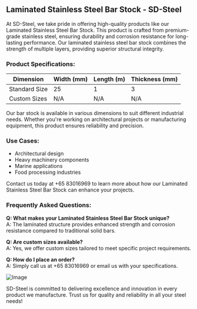 ## Laminated Stainless Steel Bar Stock - SD-Steel

At SD-Steel, we take pride in offering high-quality products like our Laminated Stainless Steel Bar Stock. This product is crafted from premium-grade stainless steel, ensuring durability and corrosion resistance for long-lasting performance. Our laminated stainless steel bar stock combines the strength of multiple layers, providing superior structural integrity.

### Product Specifications:
| **Dimension** | **Width (mm)** | **Length (m)** | **Thickness (mm)** |
|---------------|----------------|----------------|--------------------|
| Standard Size | 25             | 1              | 3                  |
| Custom Sizes  | N/A            | N/A            | N/A                |

Our bar stock is available in various dimensions to suit different industrial needs. Whether you're working on architectural projects or manufacturing equipment, this product ensures reliability and precision.

### Use Cases:
- Architectural design
- Heavy machinery components
- Marine applications
- Food processing industries

Contact us today at +65 83016969 to learn more about how our Laminated Stainless Steel Bar Stock can enhance your projects.

### Frequently Asked Questions:
**Q: What makes your Laminated Stainless Steel Bar Stock unique?**  
A: The laminated structure provides enhanced strength and corrosion resistance compared to traditional solid bars.

**Q: Are custom sizes available?**  
A: Yes, we offer custom sizes tailored to meet specific project requirements.

**Q: How do I place an order?**  
A: Simply call us at +65 83016969 or email us with your specifications.

![Image](https://github.com/user-attachments/assets/2567258e-e124-4816-932d-1809bd27ef0b)

SD-Steel is committed to delivering excellence and innovation in every product we manufacture. Trust us for quality and reliability in all your steel needs!
